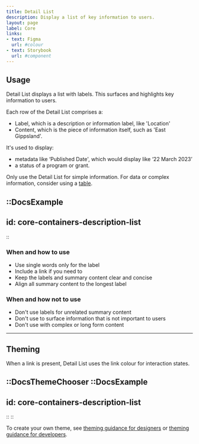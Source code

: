 ```yaml
---
title: Detail List
description: Display a list of key information to users.
layout: page
label: Core
links:
- text: Figma
  url: #colour
- text: Storybook
  url: #component
---
```


## Usage

Detail List displays a list with labels. This surfaces and highlights key information to users.

Each row of the Detail List comprises a:

- Label, which is a description or information label, like 'Location'
- Content, which is the piece of information itself, such as 'East Gippsland'.

It's used to display:

- metadata like ‘Published Date', which would display like ‘22 March 2023’
- a status of a program or grant.

Only use the Detail List for simple information. For data or complex information, consider using a [table](/components/table).

::DocsExample
---
id: core-containers-description-list
---
::

### When and how to use
- Use single words only for the label
- Include a link if you need to
- Keep the labels and summary content clear and concise
- Align all summary content to the longest label

### When and how not to use
- Don't use labels for unrelated summary content
- Don't use to surface information that is not important to users
- Don't use with complex or long form content

---

## Theming

When a link is present, Detail List uses the link colour for interaction states.

::DocsThemeChooser
  ::DocsExample
  ---
  id: core-containers-description-list
  ---
  ::
::

To create your own theme, see [theming guidance for designers]() or [theming guidance for developers]().
